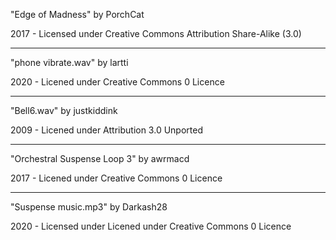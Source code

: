 "Edge of Madness"
by PorchCat

2017 - Licensed under
Creative Commons
Attribution Share-Alike (3.0)

---

"phone vibrate.wav"
by lartti

2020 - Licened under
Creative Commons 0 Licence

---

"Bell6.wav"
by justkiddink

2009 - Licened under
Attribution 3.0 Unported

---

"Orchestral Suspense Loop 3"
by awrmacd

2017 - Licened under
Creative Commons 0 Licence

---

"Suspense music.mp3"
by Darkash28

2020 - Licensed under
Licened under
Creative Commons 0 Licence
